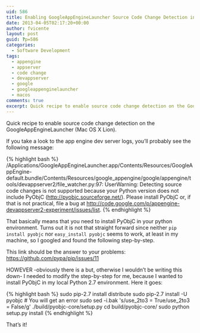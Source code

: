 ```yaml
---
uid: 586
title: Enabling GoogleAppEngineLauncher Source Code Change Detection in Mac OS X Lion
date: 2013-04-05T02:17:20+00:00
author: fvicente
layout: post
guid: ?p=586
categories:
  - Software Development
tags:
  - appengine
  - appserver
  - code change
  - devappserver
  - google
  - googleappenginelauncher
  - macos
comments: true
excerpt: Quick recipe to enable source code change detection on the GoogleAppEngineLauncher (Mac OS X Lion)
---
```

Quick recipe to enable source code change detection on the GoogleAppEngineLauncher (Mac OS X Lion).

If you take a look to the app engine dev server logs, you&#8217;ll probably see the following message:

{% highlight bash %}
/Applications/GoogleAppEngineLauncher.app/Contents/Resources/GoogleAppEngine-default.bundle/Contents/Resources/google_appengine/google/appengine/tools/devappserver2/file_watcher.py:97: UserWarning: Detecting source code changes is not supported because your Python version does not include PyObjC (http://pyobjc.sourceforge.net/). Please install PyObjC or, if that is not practical, file a bug at http://code.google.com/p/appengine-devappserver2-experiment/issues/list.
{% endhighlight %}

That basically means that you need to install PyObjC in your python environment. Turns out it is not that straight forward since neither `pip install pyobjc` nor `easy_install pyobjc` seems to work, at least in my machine, so I googled and found the following step-by-step.

<!--more-->

This link should be the answer to your problems: <a href="https://github.com/pypa/pip/issues/11" title="pip doesn't install PyObjC" target="_blank">https://github.com/pypa/pip/issues/11</a>
  
HOWEVER -obviously there is a but, otherwise I wouldn&#8217;t be writing this down- I needed to modify the step-by-step for me, because I wanted to install PyObjC in my local Python 2.7 environment. Here it goes:

{% highlight bash %}
sudo pip-2.7 install distribute
sudo pip-2.7 install -U pyobjc     # You will get an error
sudo sed -i.bak 's/use_2to3 = True/use_2to3 = False/g' ./build/pyobjc-core/setup.py
cd build/pyobjc-core/
sudo python setup.py install
{% endhighlight %}

That&#8217;s it!
